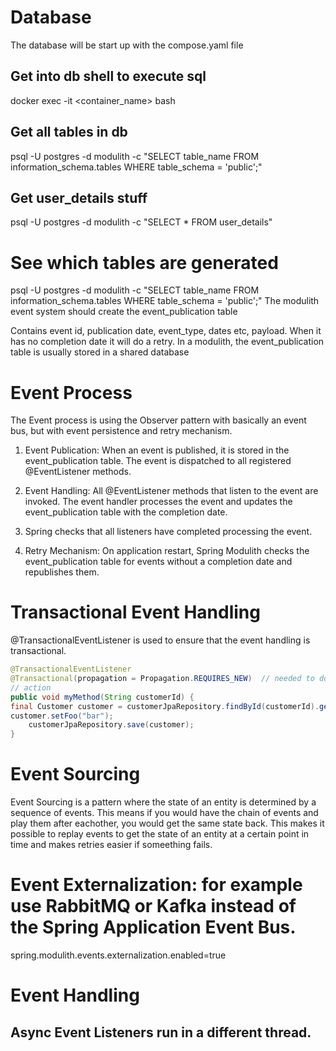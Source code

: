 # Database
The database will be start up with the compose.yaml file

## Get into db shell to execute sql
docker exec -it <container_name> bash

## Get all tables in db
psql -U postgres -d modulith -c "SELECT table_name FROM information_schema.tables WHERE table_schema = 'public';"

## Get user_details stuff
psql -U postgres -d modulith -c "SELECT * FROM user_details"

# See which tables are generated
psql -U postgres -d modulith -c "SELECT table_name FROM information_schema.tables WHERE table_schema = 'public';"
The modulith event system should create the event_publication table

Contains event id, publication date, event_type, dates etc, payload. When it has no completion date it will do a retry.
In a modulith, the event_publication table is usually stored in a shared database

# Event Process
The Event process is using the Observer pattern with basically an event bus, but with event persistence and retry mechanism.

1. Event Publication: When an event is published, it is stored in the event_publication table.
The event is dispatched to all registered @EventListener methods.

2. Event Handling: All @EventListener methods that listen to the event are invoked. 
The event handler processes the event and updates the event_publication table with the completion date.
    
3. Spring checks that all listeners have completed processing the event.

4. Retry Mechanism: On application restart, Spring Modulith checks the event_publication table for events without a completion date and republishes them.

# Transactional Event Handling
@TransactionalEventListener is used to ensure that the event handling is transactional.

```java
@TransactionalEventListener
@Transactional(propagation = Propagation.REQUIRES_NEW)  // needed to do DB work in a new transaction
// action
public void myMethod(String customerId) {
final Customer customer = customerJpaRepository.findById(customerId).get();
customer.setFoo("bar");
    customerJpaRepository.save(customer);
}
```


# Event Sourcing
Event Sourcing is a pattern where the state of an entity is determined by a sequence of events.
This means if you would have the chain of events and play them after eachother, you would get the same state back.
This makes it possible to replay events to get the state of an entity at a certain point in time and makes retries easier if someething fails.

# Event Externalization: for example use RabbitMQ or Kafka instead of the Spring Application Event Bus.
spring.modulith.events.externalization.enabled=true 


# Event Handling
## Async Event Listeners run in a different thread.
